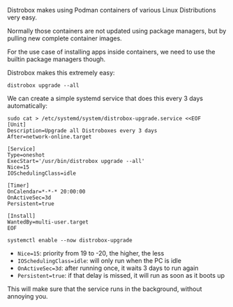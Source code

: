 Distrobox makes using Podman containers of various Linux Distributions very 
easy.

Normally those containers are not updated using package managers, but by 
pulling new complete container images. 

For the use case of installing apps inside containers, we need to use the 
builtin package managers though.

Distrobox makes this extremely easy:

```
distrobox upgrade --all
```

We can create a simple systemd service that does this every 3 days 
automatically:

```
sudo cat > /etc/systemd/system/distrobox-upgrade.service <<EOF
[Unit]
Description=Upgrade all Distroboxes every 3 days
After=network-online.target

[Service]
Type=oneshot
ExecStart='/usr/bin/distrobox upgrade --all'
Nice=15
IOSchedulingClass=idle

[Timer]
OnCalendar=*-*-* 20:00:00
OnActiveSec=3d
Persistent=true

[Install]
WantedBy=multi-user.target
EOF

systemctl enable --now distrobox-upgrade
```

- `Nice=15`: priority from 19 to -20, the higher, the less
- `IOSchedulingClass=idle`: will only run when the PC is idle
- `OnActiveSec=3d`: after running once, it waits 3 days to run again
- `Persistent=true`: if that delay is missed, it will run as soon as it boots up


This will make sure that the service runs in the background, without annoying 
you.

